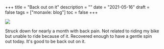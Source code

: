 +++
title = "Back out on it"
description = ""
date = "2021-05-16"
draft = false
tags = ["monaxle: blog"]
toc = false
+++

![](https://i.ibb.co/1J82x5v/medway-carers.jpg)

Struck down for nearly a month with back pain. Not related to riding my bike but unable to ride because of it. Recovered enough to have a gentle spin out today. It's good to be back out on it.